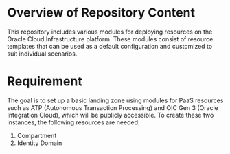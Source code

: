 # Overview of Repository Content

This repository includes various modules for deploying resources on the Oracle Cloud Infrastructure platform. These modules consist of resource templates that can be used as a default configuration and customized to suit individual scenarios.

# Requirement

The goal is to set up a basic landing zone using modules for PaaS resources such as ATP (Autonomous Transaction Processing) and OIC Gen 3 (Oracle Integration Cloud), which will be publicly accessible. To create these two instances, the following resources are needed:
1. Compartment
2. Identity Domain